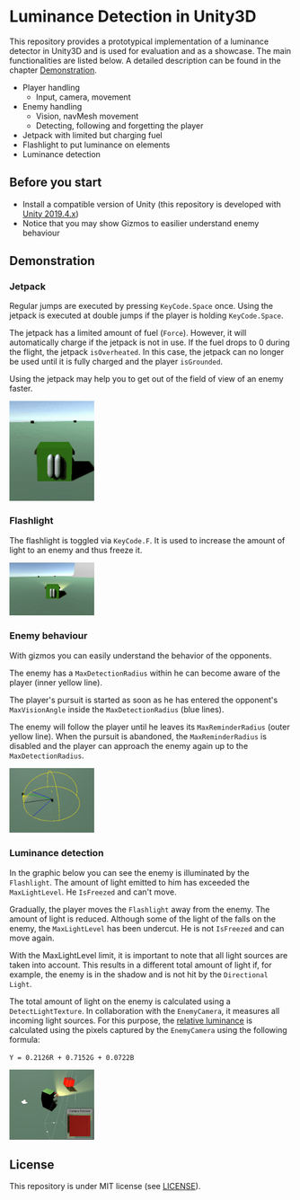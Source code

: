 # Luminance Detection in Unity3D

This repository provides a prototypical implementation of a luminance detector in Unity3D and is used for evaluation and as a showcase. The main functionalities are listed below. A detailed description can be found in the chapter <a href="https://github.com/samuelschnurr/luminance-detection#Demonstration">Demonstration</a>.

- Player handling
    - Input, camera, movement
- Enemy handling
    - Vision, navMesh movement
    - Detecting, following and forgetting the player 
- Jetpack with limited but charging fuel
- Flashlight to put luminance on elements
- Luminance detection

## Before you start
- Install a compatible version of Unity (this repository is developed with <a href="https://unity3d.com/unity/qa/lts-releases?version=2019.4">Unity 2019.4.x</a>)
- Notice that you may show Gizmos to easilier understand enemy behaviour

## Demonstration

### Jetpack

Regular jumps are executed by pressing `KeyCode.Space` once. Using the jetpack is executed at double jumps if the player is holding `KeyCode.Space`.

The jetpack has a limited amount of fuel (`Force`). However, it will automatically charge if the jetpack is not in use. If the fuel drops to 0 during the flight, the jetpack `isOverheated`. In this case, the jetpack can no longer be used until it is fully charged and the player `isGrounded`.

Using the jetpack may help you to get out of the field of view of an enemy faster.

<img alt="Gif which shows the player using the jetpack" src="https://github.com/samuelschnurr/luminance-detection/blob/master/Docs/Jetpack.gif" width="30%" height="30%" />

### Flashlight

The flashlight is toggled via `KeyCode.F`. It is used to increase the amount of light to an enemy and thus freeze it.

<img alt="Gif which shows the player toggling the flashlight" src="https://github.com/samuelschnurr/luminance-detection/blob/master/Docs/Flashlight.gif" width="30%" height="30%" />

### Enemy behaviour

With gizmos you can easily understand the behavior of the opponents.

The enemy has a `MaxDetectionRadius` within he can become aware of the player (inner yellow line). 

The player's pursuit is started as soon as he has entered the opponent's `MaxVisionAngle` inside the `MaxDetectionRadius` (blue lines). 

The enemy will follow the player until he leaves its `MaxReminderRadius` (outer yellow line). When the pursuit is abandoned, the `MaxReminderRadius` is disabled and the player can approach the enemy again up to the `MaxDetectionRadius`.

<img alt="Gif of an enemy chasing the player" src="https://github.com/samuelschnurr/luminance-detection/blob/master/Docs/Enemy.gif" width="30%" height="30%" />

### Luminance detection

In the graphic below you can see the enemy is illuminated by the `Flashlight`. The amount of light emitted to him has exceeded the `MaxLightLevel`. He `IsFreezed` and can't move.

Gradually, the player moves the `Flashlight` away from the enemy. The amount of light is reduced. Although some of the light of the falls on the enemy, the `MaxLightLevel` has been undercut. He is not `IsFreezed` and can move again.

With the MaxLightLevel limit, it is important to note that all light sources are taken into account. This results in a different total amount of light if, for example, the enemy is in the shadow and is not hit by the `Directional Light`.

The total amount of light on the enemy is calculated using a `DetectLightTexture`. In collaboration with the `EnemyCamera`, it measures all incoming light sources. For this purpose, the <a href="https://en.wikipedia.org/wiki/Luma_(video)">relative luminance</a> is calculated using the pixels captured by the `EnemyCamera` using the following formula:

`Y = 0.2126R + 0.7152G + 0.0722B`

<img alt="Gif of an enemy which is freezed because of luminance" src="https://github.com/samuelschnurr/luminance-detection/blob/master/Docs/Luminance.gif" width="30%" height="30%" />

## License

This repository is under MIT license (see <a href="https://github.com/samuelschnurr/luminance-detection/blob/master/LICENSE">LICENSE</a>).
